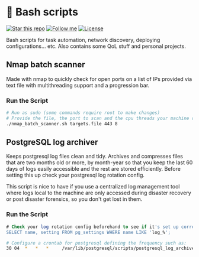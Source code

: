 # :green_book: Bash scripts

[![Star this repo](https://img.shields.io/github/stars/Dyarven/bash-scripts?style=social)](https://github.com/Dyarven/bash-scripts/stargazers)
[![Follow me](https://img.shields.io/github/followers/Dyarven?style=social)](https://github.com/Dyarven)
[![License](https://img.shields.io/github/license/Dyarven/bash-scripts)](https://github.com/Dyarven/bash-scripts/blob/main/LICENSE)

Bash scripts for task automation, network discovery, deploying configurations... etc. Also contains some QoL stuff and personal projects.

## Nmap batch scanner
Made with nmap to quickly check for open ports on a list of IPs provided via text file with multithreading support and a progression bar.

### Run the Script
```bash
# Run as sudo (some commands require root to make changes)
# Provide the file, the port to scan and the cpu threads your machine can handle:
./nmap_batch_scanner.sh targets.file 443 8
```



## PostgreSQL log archiver
Keeps postgresql log files clean and tidy. Archives and compresses files that are two months old or more, by month-year so that you keep the last 60 days of logs easily accessible and the rest are stored efficiently.
Before setting this up check your postgresql log rotation config. 

This script is nice to have if you use a centralized log management tool where logs local to the machine are only accessed during disaster recovery or post disaster forensics, so you don't get lost in them.

### Run the Script
```sql
# Check your log rotation config beforehand to see if it's set up correctly:
SELECT name, setting FROM pg_settings WHERE name LIKE 'log_%';
```
```bash
# Configure a crontab for postgresql defining the frequency such as:
30 04  *   *   *     /var/lib/postgresql/scripts/postgresql_log_archiver.sh

```
